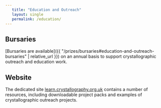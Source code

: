 ```yaml
---
   title: "Education and Outreach"
   layout: single
   permalink: /education/
---
```


## Bursaries

[Bursaries are available]({{ "/prizes/bursaries#education-and-outreach-bursaries" | relative_url }}) on an annual basis to support crystallographic outreach and education work.

## Website

The dedicated site [learn.crystallography.org.uk](http://learn.crystallography.org.uk) contains a number of resources, including downloadable project packs and examples of crystallographic outreach projects.

